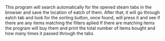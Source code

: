 This program will search automatically for the opened steam tabs in the browser and save the location of eatch of them. 
After that, it will go through eatch tab and look for the sorting button, once found, will press it and see if there are any items matching the filters aplied 
If there are matching items the program will buy them and print the total number of items bought and how many times it passed through the tabs
